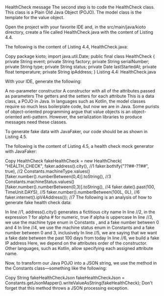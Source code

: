 HealthCheck message
The second step is to code the HealthCheck class. This class is a Plain Old Java Object (POJO). The model class is the template for the value object.

Open the project with your favorite IDE and, in the src/main/java/kioto directory, create a file called HealthCheck.java with the content of Listing 4.4.

The following is the content of Listing 4.4, HealthCheck.java: 

Copy
package kioto;
import java.util.Date;
public final class HealthCheck {
  private String event;
  private String factory;
  private String serialNumber;
  private String type;
  private String status;
  private Date lastStartedAt;
  private float temperature;
  private String ipAddress;
}
Listing 4.4: HealthCheck.java

With your IDE, generate the following:

A no-parameter constructor
A constructor with all of the attributes passed as parameters
The getters and the setters for each attribute
This is a data class, a POJO in Java. In languages such as Kotlin, the model classes require so much less boilerplate code, but now we are in Java. Some purists of object-oriented programming argue that value objects is an object-oriented anti-pattern. However, the serialization libraries to produce messages need these classes.

To generate fake data with JavaFaker, our code should be as shown in Listing 4.5.

The following is the content of Listing 4.5, a health check mock generator with JavaFaker:

Copy
HealthCheck fakeHealthCheck =
   new HealthCheck(
        "HEALTH_CHECK",
        faker.address().city(),                    //1
        faker.bothify("??##-??##", true),    //2
              Constants.machineType.values()
                   [faker.number().numberBetween(0,4)].toString(), //3
        Constants.machineStatus.values()
                   [faker.number().numberBetween(0,3)].toString(), //4
        faker.date().past(100, TimeUnit.DAYS),           //5
        faker.number().numberBetween(100L, 0L),          //6
        faker.internet().ipV4Address());                 //7
The following is an analysis of how to generate fake health check data:

In line //1, address().city() generates a fictitious city name
In line //2, in the expression ? for alpha # for numeric, true if alpha is uppercase
In line //3, we use the machine type enum in Constants , and a fake number between 0 and 4
In line //4, we use the machine status enum in Constants and a fake number between 0 and 3, inclusively
In line //5, we are saying that we want a fake date between the past 100 days from today
In line //6, we build a fake IP address
Here, we depend on the attributes order of the constructor. Other languages, such as Kotlin, allow specifying each assigned attribute name.

Now, to transform our Java POJO into a JSON string, we use the method in the Constants class—something like the following:

Copy
String fakeHealthCheckJson fakeHealthCheckJson = Constants.getJsonMapper().writeValueAsString(fakeHealthCheck);
Don't forget that this method throws a JSON processing exception.